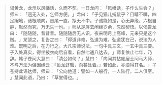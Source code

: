 
> 谒黄龙，龙示以风幡话，久而不契。一日龙问：​「风幡话，子作么生会？​」师曰：​「迥无入处，乞师方便。​」龙曰：​「子见猫儿捕鼠乎？目睛不瞬，四足踞地，诸根顺向，首尾一直，拟无不中。子诚能如是，心无异缘，六根自静，默然而究，万无失一也。​」师从是屏去闲缘岁余，忽然契悟。以偈告龙曰：​「随随随，昔昔昔。随随随后无人识，夜来明月上高峰，元来只是这个贼。​」龙颔之，复告之曰：​「得道非难，弘道为难。弘道犹在己，说法为人难。既明之后，在力行之。大凡宗师说法，一句中具三玄，一玄中具三要。子入处真实，得坐披衣向后自看，自然七通八达去。​」师复依止七年，乃辞。韩子苍问大慧曰：​「清公如何？​」慧曰：​「向闻其拈庞居士问马大师，不与万法为侣因缘云：『鱼龙虾蟹，向甚处着。』若如此，亦浪得其名。​」子苍持此语达师，师曰：​「公向他道：譬如一人船行，一人陆行，二人俱至。​」慧闻此语，乃曰：​「草堂得也。​」
